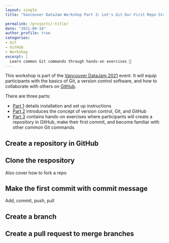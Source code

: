```yaml
---
layout: single
title: "Vancouver DataJam Workshop Part 3: Let's Git Our First Repo Started"

permalink: /projects/:title/
date: "2021-09-14"
author_profile: true
categories:
- Git
- GitHub
- Workshop
excerpt: |
  Learn common Git commands through hands-on exercises 📑
---
```


This workshop is part of the [Vancouver DataJam 2021](https://www.vancouverdatajam.ca/#home) event. It will equip participants with the basics of Git, a version control software, and how to collaborate with others on [GitHub](https://github.com/).

There are three parts:
* [Part 1](https://shannonhlo.github.io/projects/git-github-workshop1/) details installation and set up instructions
* [Part 2](https://shannonhlo.github.io/projects/git-github-workshop2/) introduces the concept of version control, Git, and GitHub
* [Part 3](https://shannonhlo.github.io/projects/git-github-workshop3/) contains hands-on exercises where participants will create a repository in GitHub, make their first commit, and become familiar with other common Git commands



## Create a repository in GitHub

## Clone the respository
Also cover how to fork a repo

## Make the first commit with commit message
Add, commit, push, pull

## Create a branch

## Create a pull request to merge branches
